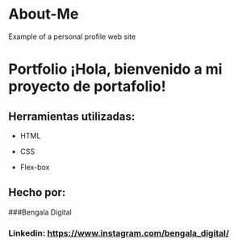# About-Me
Example of a personal profile web site

# Portfolio ¡Hola, bienvenido a mi proyecto de portafolio!

## Herramientas utilizadas:

* HTML

* CSS

* Flex-box

## Hecho por:

###Bengala Digital
### Linkedin: https://www.instagram.com/bengala_digital/
